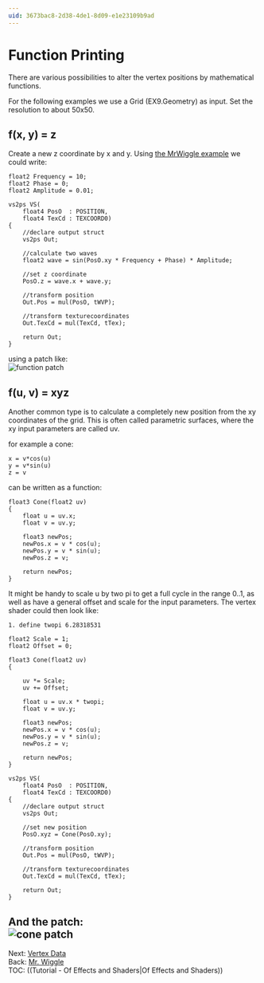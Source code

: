 ```yaml
---
uid: 3673bac8-2d38-4de1-8d09-e1e23109b9ad
---
```


# Function Printing

There are various possibilities to alter the vertex positions by mathematical functions.  

For the following examples we use a <span class="node">Grid (EX9.Geometry)</span> as input. Set the resolution to about 50x50.  

##  f(x, y) = z

Create a new z coordinate by x and y. Using [the MrWiggle example](xref:fe316c6e-bcd0-44e0-bde8-9e987e56bc5c) we could write:   

```hlsl  
float2 Frequency = 10;  
float2 Phase = 0;  
float2 Amplitude = 0.01;  

vs2ps VS(  
    float4 PosO  : POSITION,
    float4 TexCd : TEXCOORD0)
{  
    //declare output struct
    vs2ps Out;
    
    //calculate two waves
    float2 wave = sin(PosO.xy * Frequency + Phase) * Amplitude;
    
    //set z coordinate
    PosO.z = wave.x + wave.y;

    //transform position
    Out.Pos = mul(PosO, tWVP);
    
    //transform texturecoordinates
    Out.TexCd = mul(TexCd, tTex);

    return Out;
}  

```  

using a patch like:  
![function patch](~/img/FunctionPrint_2010.11.26-19.26.50.png "function patch")  

## f(u, v) = xyz

Another common type is to calculate a completely new position from the xy coordinates of the grid. This is often called parametric surfaces, where the xy input parameters are called uv.  

for example a cone:  

```  
x = v*cos(u)  
y = v*sin(u)  
z = v  

```  

can be written as a function:  

```hlsl  
float3 Cone(float2 uv)  
{  
	float u = uv.x;
	float v = uv.y;
    
	float3 newPos;
	newPos.x = v * cos(u);
	newPos.y = v * sin(u);
	newPos.z = v;
	
	return newPos;
}  

```  
It might be handy to scale u by two pi to get a full cycle in the range 0..1, as well as have a general offset and scale for the input parameters. The vertex shader could then look like:  

```hlsl  
1. define twopi 6.28318531

float2 Scale = 1;  
float2 Offset = 0;  

float3 Cone(float2 uv)  
{  

 	uv *= Scale;
 	uv += Offset;
 
	float u = uv.x * twopi;
	float v = uv.y;
    
	float3 newPos;
	newPos.x = v * cos(u);
	newPos.y = v * sin(u);
	newPos.z = v;
	
	return newPos;
}  

vs2ps VS(  
    float4 PosO  : POSITION,
    float4 TexCd : TEXCOORD0)
{  
    //declare output struct
    vs2ps Out;
    
    //set new position
    PosO.xyz = Cone(PosO.xy);

    //transform position
    Out.Pos = mul(PosO, tWVP);
    
    //transform texturecoordinates
    Out.TexCd = mul(TexCd, tTex);

    return Out;
}  

```  

And the patch:  
![cone patch](~/img/FunctionPrint_2010.11.26-20.51.15.png "cone patch")   
---  
Next: [Vertex Data](xref:b36fb6d0-734d-4f7f-b213-d47dc9d90169)  
Back: [Mr. Wiggle](xref:fe316c6e-bcd0-44e0-bde8-9e987e56bc5c)  
TOC: ((Tutorial - Of Effects and Shaders|Of Effects and Shaders))